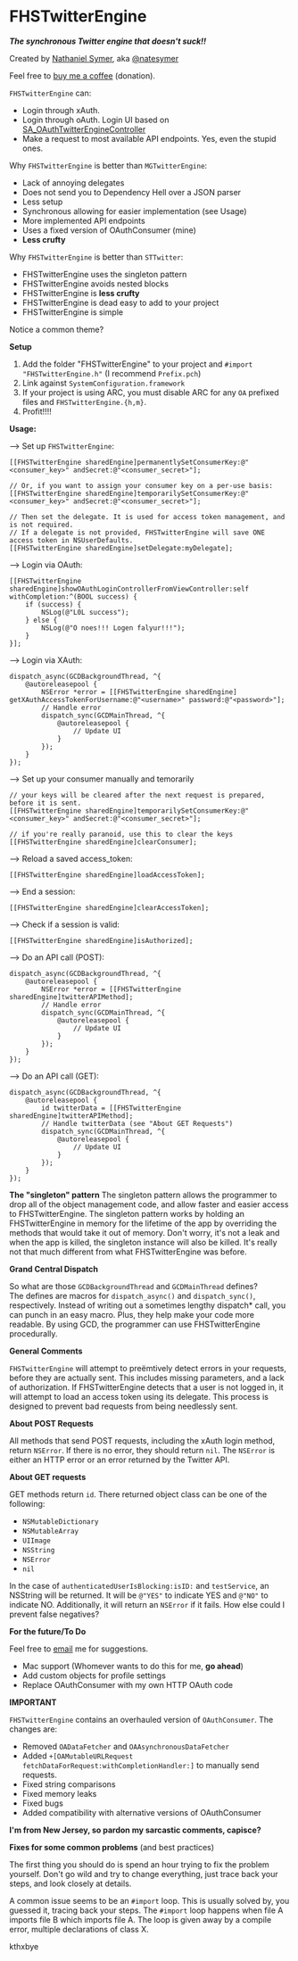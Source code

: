 FHSTwitterEngine
================

***The synchronous Twitter engine that doesn't suck!!***

Created by [Nathaniel Symer](mailto:nate@natesymer.com), aka [@natesymer](http://twitter.com/natesymer) 

Feel free to <a href="http://natesymer.com/donate/" alt="Buy me a coffee or graphics card">buy me a coffee</a> (donation).


`FHSTwitterEngine` can:

- Login through xAuth.
- Login through oAuth. Login UI based on [SA_OAuthTwitterEngineController](https://github.com/bengottlieb/Twitter-OAuth-iPhone)
- Make a request to most available API endpoints. Yes, even the stupid ones.


Why `FHSTwitterEngine` is better than `MGTwitterEngine`:

- Lack of annoying delegates
- Does not send you to Dependency Hell over a JSON parser
- Less setup
- Synchronous allowing for easier implementation (see Usage)
- More implemented API endpoints
- Uses a fixed version of OAuthConsumer (mine)
- **Less crufty**

Why `FHSTwitterEngine` is better than `STTwitter`:

- FHSTwitterEngine uses the singleton pattern
- FHSTwitterEngine avoids nested blocks
- FHSTwitterEngine is **less crufty**
- FHSTwitterEngine is dead easy to add to your project
- FHSTwitterEngine is simple

Notice a common theme?

**Setup**

1. Add the folder "FHSTwitterEngine" to your project and `#import "FHSTwitterEngine.h"` (I recommend `Prefix.pch`)
2. Link against `SystemConfiguration.framework`
3. If your project is using ARC, you must disable ARC for any `OA` prefixed files and `FHSTwitterEngine.{h,m}`.
4. Profit!!!!

**Usage:**

--> Set up `FHSTwitterEngine`:

    [[FHSTwitterEngine sharedEngine]permanentlySetConsumerKey:@"<consumer_key>" andSecret:@"<consumer_secret>"];
    
    // Or, if you want to assign your consumer key on a per-use basis:
    [[FHSTwitterEngine sharedEngine]temporarilySetConsumerKey:@"<consumer_key>" andSecret:@"<consumer_secret>"];
    
    // Then set the delegate. It is used for access token management, and is not required.
    // If a delegate is not provided, FHSTwitterEngine will save ONE access token in NSUserDefaults.
    [[FHSTwitterEngine sharedEngine]setDelegate:myDelegate]; 
    
--> Login via OAuth:
    
    [[FHSTwitterEngine sharedEngine]showOAuthLoginControllerFromViewController:self withCompletion:^(BOOL success) {
        if (success) {
            NSLog(@"L0L success");
        } else {
            NSLog(@"O noes!!! Logen falyur!!!");
        }
    }];
    
--> Login via XAuth:
    
    dispatch_async(GCDBackgroundThread, ^{
    	@autoreleasepool {
    		NSError *error = [[FHSTwitterEngine sharedEngine] getXAuthAccessTokenForUsername:@"<username>" password:@"<password>"];
        	// Handle error
        	dispatch_sync(GCDMainThread, ^{
    			@autoreleasepool {
        			// Update UI
        		}
       		});
    	}
    });
    
--> Set up your consumer manually and temorarily
	
	// your keys will be cleared after the next request is prepared, before it is sent.
	[[FHSTwitterEngine sharedEngine]temporarilySetConsumerKey:@"<consumer_key>" andSecret:@"<consumer_secret>"];
	
	// if you're really paranoid, use this to clear the keys
	[[FHSTwitterEngine sharedEngine]clearConsumer];
	
--> Reload a saved access_token:

    [[FHSTwitterEngine sharedEngine]loadAccessToken];

--> End a session:

    [[FHSTwitterEngine sharedEngine]clearAccessToken];

--> Check if a session is valid:

    [[FHSTwitterEngine sharedEngine]isAuthorized];
    
--> Do an API call (POST):

    dispatch_async(GCDBackgroundThread, ^{
    	@autoreleasepool {
    		NSError *error = [[FHSTwitterEngine sharedEngine]twitterAPIMethod]; 
    		// Handle error
    		dispatch_sync(GCDMainThread, ^{
    			@autoreleasepool {
        			// Update UI
        		}
       		});
    	}
    });

--> Do an API call (GET):

    dispatch_async(GCDBackgroundThread, ^{
    	@autoreleasepool {
    		id twitterData = [[FHSTwitterEngine sharedEngine]twitterAPIMethod];
    		// Handle twitterData (see "About GET Requests")
    		dispatch_sync(GCDMainThread, ^{
    			@autoreleasepool {
        			// Update UI
        		}
       		});
    	}
    });
    
    
**The "singleton" pattern**
The singleton pattern allows the programmer to drop all of the object management code, and allow faster and easier access to FHSTwitterEngine. The singleton pattern works by holding an FHSTwitterEngine in memory for the lifetime of the app by overriding the methods that would take it out of memory. Don't worry, it's not a leak and when the app is killed, the singleton instance will also be killed. It's really not that much different from what FHSTwitterEngine was before.

**Grand Central Dispatch**

So what are those `GCDBackgroundThread` and `GCDMainThread` defines?<br />
The defines are macros for `dispatch_async()` and `dispatch_sync()`, respectively. Instead of writing out a sometimes lengthy dispatch* call, you can punch in an easy macro. Plus, they help make your code more readable. By using GCD, the programmer can use FHSTwitterEngine procedurally.

**General Comments**

`FHSTwitterEngine` will attempt to preëmtively detect errors in your requests, before they are actually sent. This includes missing parameters, and a lack of authorization. If FHSTwitterEngine detects that a user is not logged in, it will attempt to load an access token using its delegate. This process is designed to prevent bad requests from being needlessly sent.

**About POST Requests**

All methods that send POST requests, including the xAuth login method, return `NSError`. If there is no error, they should return `nil`. The `NSError` is either an HTTP error or an error returned by the Twitter API.

**About GET requests**

GET methods return `id`. There returned object class can be one of the following:

- `NSMutableDictionary`
- `NSMutableArray`
- `UIImage`
- `NSString`
- `NSError`
- `nil`

In the case of `authenticatedUserIsBlocking:isID:` and `testService`, an NSString will be returned. It will be `@"YES"` to indicate YES and `@"NO"` to indicate NO. Additionally, it will return an `NSError` if it fails. How else could I prevent false negatives?

**For the future/To Do**

Feel free to [email](mailto:nate@natesymer.com) me for suggestions.

- Mac support (Whomever wants to do this for me, **go ahead**)
- Add custom objects for profile settings
- Replace OAuthConsumer with my own HTTP OAuth code

**IMPORTANT**

`FHSTwitterEngine` contains an overhauled version of `OAuthConsumer`. The changes are:

- Removed `OADataFetcher` and `OAAsynchronousDataFetcher`
- Added `+[OAMutableURLRequest fetchDataForRequest:withCompletionHandler:]` to manually send requests.
- Fixed string comparisons
- Fixed memory leaks
- Fixed bugs
- Added compatibility with alternative versions of OAuthConsumer

**I'm from New Jersey, so pardon my sarcastic comments, capisce?**

**Fixes for some common problems** (and best practices)

The first thing you should do is spend an hour trying to fix the problem yourself. Don't go wild and try to change everything, just trace back your steps, and look closely at details.

A common issue seems to be an `#import` loop. This is usually solved by, you guessed it, tracing back your steps. The `#import` loop happens when file A imports file B which imports file A. The loop is given away by a compile error, multiple declarations of class X.

kthxbye


